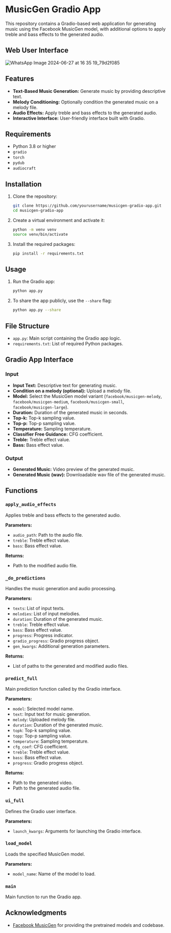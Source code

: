 # MusicGen Gradio App

This repository contains a Gradio-based web application for generating music using the Facebook MusicGen model, with additional options to apply treble and bass effects to the generated audio.

## Web User Interface

![WhatsApp Image 2024-06-27 at 16 35 19_79d2f085](https://github.com/Spinachboul/MusicGen/assets/105979087/5c178199-c06c-4c96-ac91-8c941f0288ed)


## Features

- **Text-Based Music Generation:** Generate music by providing descriptive text.
- **Melody Conditioning:** Optionally condition the generated music on a melody file.
- **Audio Effects:** Apply treble and bass effects to the generated audio.
- **Interactive Interface:** User-friendly interface built with Gradio.

## Requirements

- Python 3.8 or higher
- `gradio`
- `torch`
- `pydub`
- `audiocraft`

## Installation

1. Clone the repository:
    ```bash
    git clone https://github.com/yourusername/musicgen-gradio-app.git
    cd musicgen-gradio-app
    ```

2. Create a virtual environment and activate it:
    ```bash
    python -m venv venv
    source venv/bin/activate
    ```

3. Install the required packages:
    ```bash
    pip install -r requirements.txt
    ```

## Usage

1. Run the Gradio app:
    ```bash
    python app.py
    ```

2. To share the app publicly, use the `--share` flag:
    ```bash
    python app.py --share
    ```

## File Structure

- `app.py`: Main script containing the Gradio app logic.
- `requirements.txt`: List of required Python packages.

## Gradio App Interface

### Input

- **Input Text:** Descriptive text for generating music.
- **Condition on a melody (optional):** Upload a melody file.
- **Model:** Select the MusicGen model variant (`facebook/musicgen-melody`, `facebook/musicgen-medium`, `facebook/musicgen-small`, `facebook/musicgen-large`).
- **Duration:** Duration of the generated music in seconds.
- **Top-k:** Top-k sampling value.
- **Top-p:** Top-p sampling value.
- **Temperature:** Sampling temperature.
- **Classifier Free Guidance:** CFG coefficient.
- **Treble:** Treble effect value.
- **Bass:** Bass effect value.

### Output

- **Generated Music:** Video preview of the generated music.
- **Generated Music (wav):** Downloadable wav file of the generated music.

## Functions

### `apply_audio_effects`

Applies treble and bass effects to the generated audio.

**Parameters:**
- `audio_path`: Path to the audio file.
- `treble`: Treble effect value.
- `bass`: Bass effect value.

**Returns:**
- Path to the modified audio file.

### `_do_predictions`

Handles the music generation and audio processing.

**Parameters:**
- `texts`: List of input texts.
- `melodies`: List of input melodies.
- `duration`: Duration of the generated music.
- `treble`: Treble effect value.
- `bass`: Bass effect value.
- `progress`: Progress indicator.
- `gradio_progress`: Gradio progress object.
- `gen_kwargs`: Additional generation parameters.

**Returns:**
- List of paths to the generated and modified audio files.

### `predict_full`

Main prediction function called by the Gradio interface.

**Parameters:**
- `model`: Selected model name.
- `text`: Input text for music generation.
- `melody`: Uploaded melody file.
- `duration`: Duration of the generated music.
- `topk`: Top-k sampling value.
- `topp`: Top-p sampling value.
- `temperature`: Sampling temperature.
- `cfg_coef`: CFG coefficient.
- `treble`: Treble effect value.
- `bass`: Bass effect value.
- `progress`: Gradio progress object.

**Returns:**
- Path to the generated video.
- Path to the generated audio file.

### `ui_full`

Defines the Gradio user interface.

**Parameters:**
- `launch_kwargs`: Arguments for launching the Gradio interface.

### `load_model`

Loads the specified MusicGen model.

**Parameters:**
- `model_name`: Name of the model to load.

### `main`

Main function to run the Gradio app.

## Acknowledgments

- [Facebook MusicGen](https://github.com/facebookresearch/audiocraft) for providing the pretrained models and codebase.
